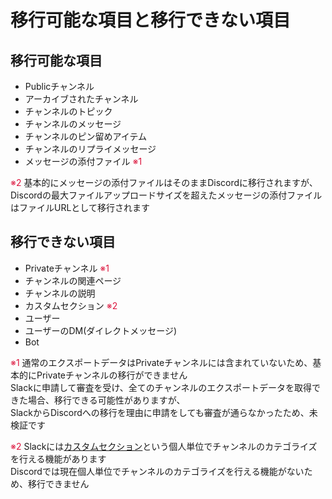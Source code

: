 # 移行可能な項目と移行できない項目

## 移行可能な項目

- Publicチャンネル
- アーカイブされたチャンネル
- チャンネルのトピック
- チャンネルのメッセージ
- チャンネルのピン留めアイテム
- チャンネルのリプライメッセージ
- メッセージの添付ファイル <span style="color:crimson;">※1</span>

<span style="color:crimson;">※2</span> 基本的にメッセージの添付ファイルはそのままDiscordに移行されますが、  
Discordの最大ファイルアップロードサイズを超えたメッセージの添付ファイルはファイルURLとして移行されます  

## 移行できない項目

- Privateチャンネル <span style="color:crimson;">※1</span>
- チャンネルの関連ページ
- チャンネルの説明
- カスタムセクション <span style="color:crimson;">※2</span>
- ユーザー
- ユーザーのDM(ダイレクトメッセージ)
- Bot

<span style="color:crimson;">※1</span> 通常のエクスポートデータはPrivateチャンネルには含まれていないため、基本的にPrivateチャンネルの移行ができません  
Slackに申請して審査を受け、全てのチャンネルのエクスポートデータを取得できた場合、移行できる可能性がありますが、  
SlackからDiscordへの移行を理由に申請をしても審査が通らなかったため、未検証です  

<span style="color:crimson;">※2</span> Slackには[カスタムセクション](https://slack.com/intl/ja-jp/help/articles/360043207674-%E3%82%AB%E3%82%B9%E3%82%BF%E3%83%A0%E3%82%BB%E3%82%AF%E3%82%B7%E3%83%A7%E3%83%B3%E3%82%92%E4%BD%BF%E7%94%A8%E3%81%97%E3%81%A6%E3%82%B5%E3%82%A4%E3%83%89%E3%83%90%E3%83%BC%E3%82%92%E6%95%B4%E7%90%86%E3%81%99%E3%82%8B)という個人単位でチャンネルのカテゴライズを行える機能があります  
Discordでは現在個人単位でチャンネルのカテゴライズを行える機能がないため、移行できません  
